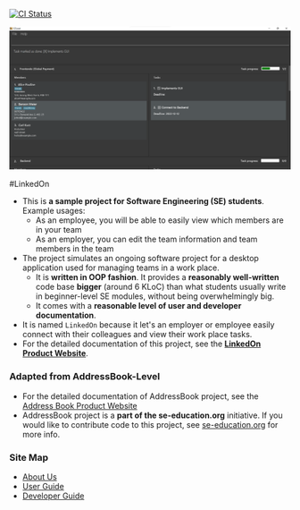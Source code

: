 [![CI Status](https://github.com/AY2223S1-CS2103T-W09-3/tp/workflows/Java%20CI/badge.svg)](https://github.com/AY2223S1-CS2103T-W09-3/tp/actions)

![Ui](docs/images/Ui.png)

#LinkedOn
* This is **a sample project for Software Engineering (SE) students**.<br>
  Example usages:
  * As an employee, you will be able to easily view which members are in your team
  * As an employer, you can edit the team information and team members in the team
* The project simulates an ongoing software project for a desktop application used for managing teams in a work place.
  * It is **written in OOP fashion**. It provides a **reasonably well-written** code base **bigger** (around 6 KLoC) than what students usually write in beginner-level SE modules, without being overwhelmingly big.
  * It comes with a **reasonable level of user and developer documentation**.
* It is named `LinkedOn` because it let's an employer or employee easily connect with their colleagues and view their work place tasks.
* For the detailed documentation of this project, see the **[LinkedOn Product Website](https://ay2223s1-cs2103t-w09-3.github.io/tp/)**.

### Adapted from AddressBook-Level
* For the detailed documentation of AddressBook project, see the [Address Book Product Website](https://se-education.org/addressbook-level3)
* AddressBook project is a **part of the se-education.org** initiative. If you would like to contribute code to this project, see [se-education.org](https://se-education.org#https://se-education.org/#contributing) for more info.

### Site Map
* [About Us](https://github.com/AY2223S1-CS2103T-W09-3/tp/blob/master/docs/AboutUs.md)
* [User Guide](https://github.com/AY2223S1-CS2103T-W09-3/tp/blob/master/docs/UserGuide.md)
* [Developer Guide](https://github.com/AY2223S1-CS2103T-W09-3/tp/blob/master/docs/DeveloperGuide.md)